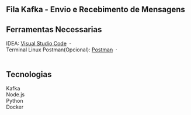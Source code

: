 <h2>Fila Kafka - Envio e Recebimento de Mensagens</h2>

## Ferramentas Necessarias
IDEA: [Visual Studio Code](https://code.visualstudio.com/) &nbsp;&middot;&nbsp; <br>
Terminal Linux
Postman(Opcional): [Postman](https://www.postman.com/downloads/) &nbsp;&middot;&nbsp; <br><br>

## Tecnologias
<a>Kafka</a><br>
<a>Node.js</a><br>
<a>Python</a><br>
<a>Docker</a><br>
